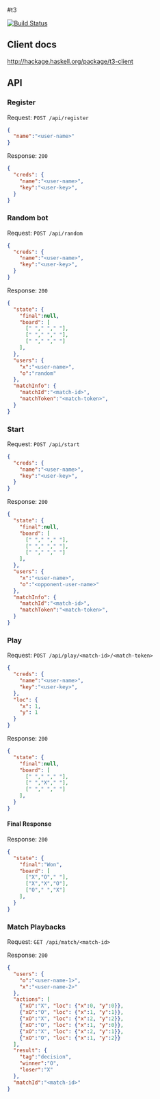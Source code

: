 #t3

[![Build Status](https://travis-ci.org/jxv/t3.svg?branch=master)](https://travis-ci.org/jxv/t3)


## Client docs

http://hackage.haskell.org/package/t3-client

## API

### Register

Request:
`POST /api/register`
```json
{
  "name":"<user-name>"
}
```

Response:
`200`
```json
{
  "creds": {
    "name":"<user-name>",
    "key":"<user-key>",
  }
}
```

### Random bot

Request:
`POST /api/random`
```json
{
  "creds": {
    "name":"<user-name>",
    "key":"<user-key>",
  }
}
```

Response:
`200`
```json
{
  "state": {
    "final":null,
    "board": [
      [" "," "," "],
      [" "," "," "],
      [" "," "," "]
    ],
  },
  "users": {
    "x":"<user-name>",
    "o":"random"
  },
  "matchInfo": {
    "matchId":"<match-id>",
    "matchToken":"<match-token>",
  }
}
```

### Start

Request:
`POST /api/start`
```json
{
  "creds": {
    "name":"<user-name>",
    "key":"<user-key>",
  }
}
```

Response:
`200`
```json
{
  "state": {
    "final":null,
    "board": [
      [" "," "," "],
      [" "," "," "],
      [" "," "," "]
    ],
  },
  "users": {
    "x":"<user-name>",
    "o":"<opponent-user-name>"
  },
  "matchInfo": {
    "matchId":"<match-id>",
    "matchToken":"<match-token>",
  }
}
```

### Play

Request:
`POST /api/play/<match-id>/<match-token>`
```json
{
  "creds": {
    "name":"<user-name>",
    "key":"<user-key>",
  },
  "loc": {
    "x": 1,
    "y": 1
  }
}

```

Response:
`200`
```json
{
  "state": {
    "final":null,
    "board": [
      [" "," "," "],
      [" ","X"," "],
      [" "," "," "]
    ],
  }
}
```

#### Final Response

Response:
`200`
```json
{
  "state": {
    "final":"Won",
    "board": [
      ["X","O"," "],
      ["X","X","O"],
      ["O"," ","X"]
    ],
  }
}
```

### Match Playbacks

Request:
`GET /api/match/<match-id>`

Response:
`200`
```json
{
  "users": {
    "o":"<user-name-1>",
    "x":"<user-name-2>"
  },
  "actions": [
    {"xO":"X", "loc": {"x":0, "y":0}},
    {"xO":"O", "loc": {"x":1, "y":1}},
    {"xO":"X", "loc": {"x":2, "y":2}},
    {"xO":"O", "loc": {"x":1, "y":0}},
    {"xO":"X", "loc": {"x":2, "y":1}},
    {"xO":"O", "loc": {"x":1, "y":2}}
  ],
  "result": {
    "tag":"decision",
    "winner":"O",
    "loser":"X"
  },
  "matchId":"<match-id>"
}
```
